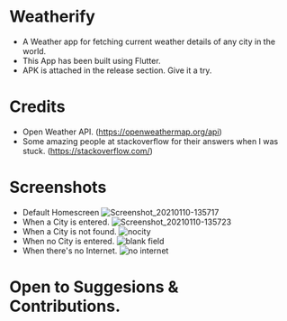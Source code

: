 # Weatherify
* A Weather app for fetching current weather details of any city in the world.
* This App has been built using Flutter.
* APK is attached in the release section. Give it a try. 

# Credits
* Open Weather API. (https://openweathermap.org/api)
* Some amazing people at stackoverflow for their answers when I was stuck. (https://stackoverflow.com/)
# Screenshots

* Default Homescreen
![Screenshot_20210110-135717](https://user-images.githubusercontent.com/44538497/104118106-60b49780-534c-11eb-9fa2-e9df553122f8.png)
* When a City is entered.
![Screenshot_20210110-135723](https://user-images.githubusercontent.com/44538497/104118105-601c0100-534c-11eb-8d79-69f770eb5bc6.png)
* When a City is not found.
![nocity](https://user-images.githubusercontent.com/44538497/109420595-639d4180-79f9-11eb-8b17-04d3074af612.png)
* When no City is entered.
![blank field](https://user-images.githubusercontent.com/44538497/109420637-947d7680-79f9-11eb-9767-60507f015be8.png)
* When there's no Internet.
![no internet](https://user-images.githubusercontent.com/44538497/109420652-a65f1980-79f9-11eb-829d-581e99d90ade.png)

# Open to Suggesions & Contributions.
